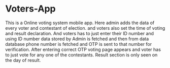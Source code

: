 # Voters-App
This is a Online voting system mobile app.
Here admin adds the data of every voter and contestant of election.
and voters also set the time of voting and result declaration.
And voters has to just enter their ID number 
and using ID number data stored by Admin is fetched 
and then from data database phone number is fetched
and OTP is sent to that number for verification.
After entering correct OTP voting page appears 
and voter has to just vote for any one of the contestants.
Result section is only seen on the day of result.
